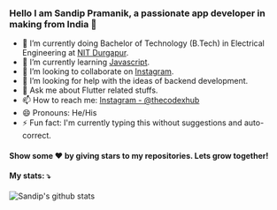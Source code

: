 ### Hello I am Sandip Pramanik, a passionate app developer in making from India 👋


- 🔭 I’m currently doing Bachelor of Technology (B.Tech) in Electrical Engineering at [NIT Durgapur](https://nitdgp.ac.in/). 
- 🌱 I’m currently learning [Javascript](https://www.javascript.com/).
- 👯 I’m looking to collaborate on [Instagram](https://www.instagram.com/thecodexhub/).
- 🤔 I’m looking for help with the ideas of backend development.
- 💬 Ask me about Flutter related stuffs.
- 📫 How to reach me: [Instagram - @thecodexhub](https://www.instagram.com/thecodexhub/)
- 😄 Pronouns: He/His
- ⚡ Fun fact: I'm currently typing this without suggestions and auto-correct.


#### Show some ❤️ by giving stars to my repositories. Lets grow together!


#### My stats: ⤵
<a href="https://github.com/cdx-studio">
 <img align="left" src="https://github-readme-stats.vercel.app/api?username=thecodexhub&show_icons=true&theme=dracula&line_height=27" alt="Sandip's github stats"/>
</a> 
